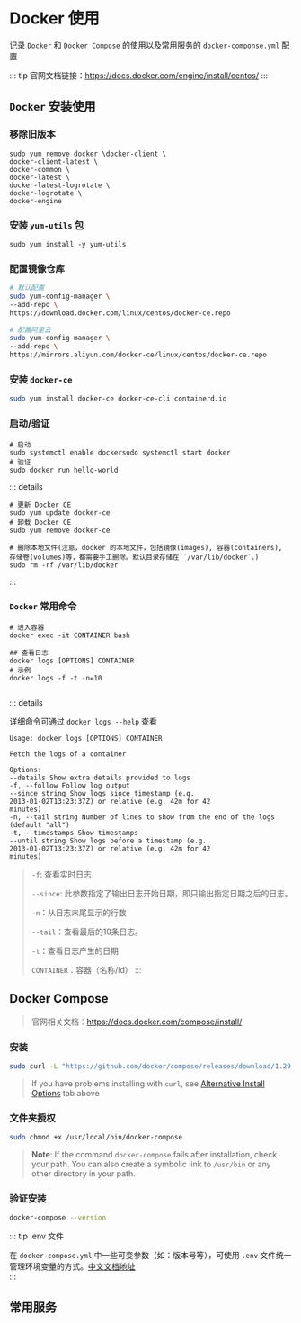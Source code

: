 # Docker 使用

记录 `Docker` 和 `Docker Compose` 的使用以及常用服务的 `docker-componse.yml` 配置

::: tip
官网文档链接：https://docs.docker.com/engine/install/centos/
:::

## `Docker` 安装使用

### 移除旧版本

```shell  
sudo yum remove docker \docker-client \  
docker-client-latest \  
docker-common \  
docker-latest \  
docker-latest-logrotate \  
docker-logrotate \  
docker-engine  
```  

### 安装 `yum-utils` 包

```shell  
sudo yum install -y yum-utils
```  

### 配置镜像仓库

```sh  
# 默认配置  
sudo yum-config-manager \  
--add-repo \  
https://download.docker.com/linux/centos/docker-ce.repo  
  
# 配置阿里云  
sudo yum-config-manager \  
--add-repo \  
https://mirrors.aliyun.com/docker-ce/linux/centos/docker-ce.repo  
```  

### 安装 `docker-ce`

```sh  
sudo yum install docker-ce docker-ce-cli containerd.io
```  

### 启动/验证

```shell
# 启动
sudo systemctl enable dockersudo systemctl start docker
# 验证
sudo docker run hello-world
```

::: details 
```shell
# 更新 Docker CE
sudo yum update docker-ce
# 卸载 Docker CE
sudo yum remove docker-ce

# 删除本地文件(注意，docker 的本地文件，包括镜像(images), 容器(containers), 存储卷(volumes)等，都需要手工删除。默认目录存储在 `/var/lib/docker`。)
sudo rm -rf /var/lib/docker
```  
:::

### `Docker` 常用命令

```shell 
# 进入容器
docker exec -it CONTAINER bash

## 查看日志
docker logs [OPTIONS] CONTAINER  
# 示例  
docker logs -f -t -n=10


```  
::: details

详细命令可通过 `docker logs --help` 查看

```shell  
Usage: docker logs [OPTIONS] CONTAINER  
  
Fetch the logs of a container  
  
Options:  
--details Show extra details provided to logs  
-f, --follow Follow log output  
--since string Show logs since timestamp (e.g.  
2013-01-02T13:23:37Z) or relative (e.g. 42m for 42  
minutes)  
-n, --tail string Number of lines to show from the end of the logs  
(default "all")  
-t, --timestamps Show timestamps  
--until string Show logs before a timestamp (e.g.  
2013-01-02T13:23:37Z) or relative (e.g. 42m for 42  
minutes)  
```  

> `-f`: 查看实时日志
>
> `--since`: 此参数指定了输出日志开始日期，即只输出指定日期之后的日志。
>
> `-n`：从日志末尾显示的行数
>
> `--tail`：查看最后的10条日志。
>
> `-t`：查看日志产生的日期
>
> `CONTAINER`：容器（名称/id）
:::


## Docker Compose

> 官网相关文档：https://docs.docker.com/compose/install/

### 安装

```sh  
sudo curl -L "https://github.com/docker/compose/releases/download/1.29.2/docker-compose-$(uname -s)-$(uname -m)" -o /usr/local/bin/docker-compose  
```  

> If you have problems installing with `curl`,
> see [Alternative Install Options](https://docs.docker.com/compose/install/#alternative-install-options) tab above

### 文件夹授权

```sh  
sudo chmod +x /usr/local/bin/docker-compose
```  

> **Note**: If the command `docker-compose` fails after installation, check your path. You can also create a symbolic
> link to `/usr/bin` or any other directory in your path.

### 验证安装

```sh  
docker-compose --version  
```  

::: tip
.env 文件

在 `docker-compose.yml` 中一些可变参数（如：版本号等），可使用 `.env`
文件统一管理环境变量的方式。[中文文档地址](https://dockerdocs.cn/compose/environment-variables/index.html)  
:::

## 常用服务
